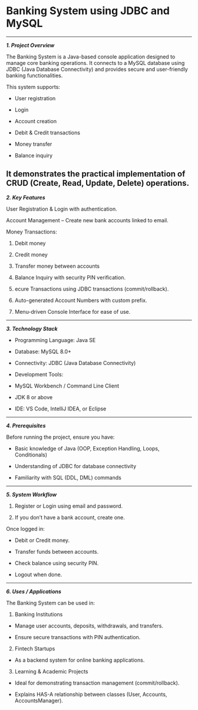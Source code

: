 # **Banking System using JDBC and MySQL** #
---
***1. Project Overview***

The Banking System is a Java-based console application designed to manage core banking operations. It connects to a MySQL database using JDBC (Java Database Connectivity) and provides secure and user-friendly banking functionalities.

This system supports:

* User registration

* Login

* Account creation

* Debit & Credit transactions

* Money transfer

* Balance inquiry

It demonstrates the practical implementation of CRUD (Create, Read, Update, Delete) operations.
---
***2. Key Features***

User Registration & Login with authentication.

Account Management – Create new bank accounts linked to email.

Money Transactions:

1. Debit money

2. Credit money

3. Transfer money between accounts

4. Balance Inquiry with security PIN verification.

5. ecure Transactions using JDBC transactions (commit/rollback).

6. Auto-generated Account Numbers with custom prefix.

7. Menu-driven Console Interface for ease of use.
---
***3. Technology Stack***

* Programming Language: Java SE

* Database: MySQL 8.0+

* Connectivity: JDBC (Java Database Connectivity)

* Development Tools:

* MySQL Workbench / Command Line Client

* JDK 8 or above

* IDE: VS Code, IntelliJ IDEA, or Eclipse
---
***4. Prerequisites***

Before running the project, ensure you have:

* Basic knowledge of Java (OOP, Exception Handling, Loops, Conditionals)

* Understanding of JDBC for database connectivity

* Familiarity with SQL (DDL, DML) commands
---
***5. System Workflow***

1. Register or Login using email and password.

2. If you don’t have a bank account, create one.

Once logged in:

* Debit or Credit money.

* Transfer funds between accounts.

* Check balance using security PIN.

* Logout when done.
---
***6. Uses / Applications***

The Banking System can be used in:

1. Banking Institutions

* Manage user accounts, deposits, withdrawals, and transfers.

* Ensure secure transactions with PIN authentication.

2. Fintech Startups

* As a backend system for online banking applications.

3. Learning & Academic Projects

* Ideal for demonstrating transaction management (commit/rollback).

* Explains HAS-A relationship between classes (User, Accounts, AccountsManager).
